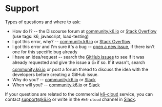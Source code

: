 # Support

Types of questions and where to ask:

- How do I? -- the Discourse forum at [community.k6.io](https://community.k6.io/) or [Stack Overflow](https://stackoverflow.com/questions/tagged/k6) (use tags: k6, javascript, load-testing)
- I got this error, why? -- [community.k6.io](https://community.k6.io/) or [Stack Overflow](https://stackoverflow.com/questions/tagged/k6)
- I got this error and I'm sure it's a bug -- [open a new issue](https://github.com/k6io/k6/issues), if there isn't one for this specific bug already
- I have an idea/request -- search the [GitHub issues](https://github.com/k6io/k6/issues) to see if it was already requested and give the issue a :+1: if so. If it wasn't, search [community.k6.io](https://community.k6.io/) or post a forum thread to discuss the idea with the developers before creating a GitHub issue.
- Why do you? -- [community.k6.io](https://community.k6.io/) or [Slack](https://k6.io/slack)
- When will you? -- [community.k6.io](https://community.k6.io/) or [Slack](https://k6.io/slack)

If your questions are related to the commercial [k6-cloud](https://k6.io/cloud/) service, you can contact <support@k6.io> or write in the `#k6-cloud` channel in [Slack](https://k6.io/slack).
